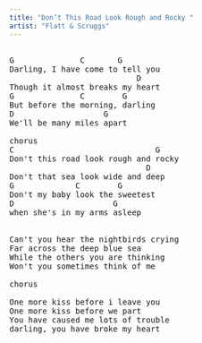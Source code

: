 ```yaml
---
title: "Don’t This Road Look Rough and Rocky "
artist: "Flatt & Scruggs"
---
```

<pre>

G              C       G
Darling, I have come to tell you
                           D
Though it almost breaks my heart
G              C        G
But before the morning, darling
D                   G
We'll be many miles apart

chorus
C                              G
Don't this road look rough and rocky
                             D
Don't that sea look wide and deep
G             C        G
Don't my baby look the sweetest
D                     G
when she's in my arms asleep


Can't you hear the nightbirds crying
Far across the deep blue sea
While the others you are thinking
Won't you sometimes think of me

chorus

One more kiss before i leave you
One more kiss before we part
You have caused me lots of trouble
darling, you have broke my heart

</pre>
